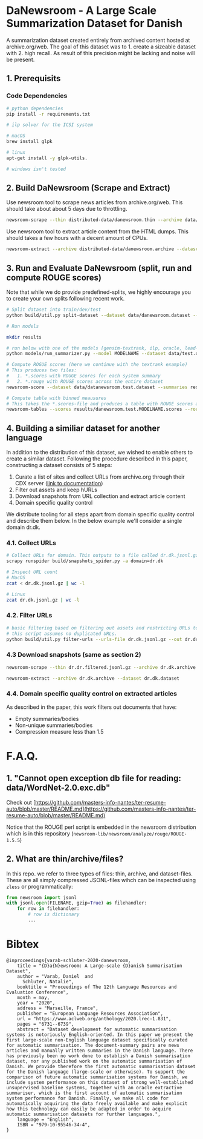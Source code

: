 # DaNewsroom - A Large Scale Summarization Dataset for Danish
A summarization dataset created entirely from archived content hosted at archive.org/web. The goal of this dataset was to 1. create a sizeable dataset with 2. high recall. As result of this precision might be lacking and noise will be present.


## 1. Prerequisits
### Code Dependencies
```bash
# python dependencies
pip install -r requirements.txt

# ilp solver for the ICSI system

# macOS
brew install glpk

# linux
apt-get install -y glpk-utils.

# windows isn't tested
```

## 2. Build DaNewsroom (Scrape and Extract)

Use newsroom tool to scrape news articles from archive.org/web. This should take about about 5 days due to throttling.
```bash
newsroom-scrape --thin distributed-data/danewsroom.thin --archive data/danewsroom.archive
```

Use newsroom tool to extract article content from the HTML dumps. This should takes a few hours with a decent amount of CPUs.
```bash
newsroom-extract --archive distributed-data/danewsroom.archive --dataset data/danewsroom.dataset
```

## 3. Run and Evaluate DaNewsroom (split, run and compute ROUGE scores)

Note that while we do provide predefined-splits, we highly encourage you to create your own splits following recent work.
```bash
# Split dataset into train/dev/test
python build/util.py split-dataset --dataset data/danewsroom.dataset --dev data/dev.thin --test data/test.thin

# Run models

mkdir results

# run below with one of the models [gensim-textrank, ilp, oracle, lead-3].
python models/run_summarizer.py --model MODELNAME --dataset data/test.dataset --summaries results/danewsroom.test.MODELNAME.summaries --budget 35 [--parallelize]

# Compute ROGUE scores (here we continue with the textrank example)
# This produces two files:
#   1. *.scores with ROUGE scores for each system summary
#   2. *.rouge with ROUGE scores across the entire dataset
newsroom-score --dataset data/datanewsroom.test.dataset --summaries results/danewsroom.test.MODELNAME.summaries --scores results/danewsroom.test.MODELNAME.scores --rouge 1,2,L --unstemmed > results/danewsroom.test.MODELNAME.rouge

# Compute table with binned meausures
# This takes the *.scores-file and produces a table with ROUGE scores across binned measures (density, compression and coverage)
newsroom-tables --scores results/danewsroom.test.MODELNAME.scores --rouge 1,2,L --variants fscore --bins density,compression,coverage > results/danewsroom.test.MODELNAME.table
```

## 4. Building a similiar dataset for another language
In addition to the distribution of this dataset, we wished to enable others to create a similar dataset. Following the procedure described in this paper, constructing a dataset consists of 5 steps:
1. Curate a list of sites and collect URLs from archive.org through their CDX server ([link to documentation](https://github.com/internetarchive/wayback/tree/master/wayback-cdx-server))
2. Filter out assets and keep hURLs
3. Download snapshots from URL collection and extract article content
4. Domain specific quality control

We distribute tooling for all steps apart from domain specific quality control and describe them below. In the below example we'll consider a single domain dr.dk.

### 4.1. Collect URLs
```bash
# Collect URLs for domain. This outputs to a file called dr.dk.jsonl.gz
scrapy runspider build/snapshots_spider.py -a domain=dr.dk

# Inspect URL count
# MacOS
zcat < dr.dk.jsonl.gz | wc -l

# Linux
zcat dr.dk.jsonl.gz | wc -l
```

### 4.2. Filter URLs
```bash
# basic filtering based on filtering out assets and restricting URLs to hURLs.
# this script assumes no duplicated URLs.
python build/util.py filter-urls --urls-file dr.dk.jsonl.gz --out dr.dr.filtered.jsonl.gz
```

### 4.3 Download snapshots (same as section 2)
```bash
newsroom-scrape --thin dr.dr.filtered.jsonl.gz --archive dr.dk.archive

newsroom-extract --archive dr.dk.archive --dataset dr.dk.dataset
```

### 4.4. Domain specific quality control on extracted articles
As described in the paper, this work filters out documents that have:
- Empty summaries/bodies
- Non-unique summaries/bodies
- Compression measure less than 1.5


# F.A.Q.
## 1. "Cannot open exception db file for reading: data/WordNet-2.0.exc.db"
Check out [https://github.com/masters-info-nantes/ter-resume-auto/blob/master/README.md](https://github.com/masters-info-nantes/ter-resume-auto/blob/master/README.md)

Notice that the ROUGE perl script is embedded in the newsroom distribution which is in this repository (`newsroom-lib/newsroom/analyze/rouge/ROUGE-1.5.5`)

## 2. What are thin/archive/files?
In this repo. we refer to three types of files: thin, archive, and dataset-files. These are all simply compressed JSONL-files wihch can be inspected using `zless` or programmatically:

```python
from newsroom import jsonl
with jsonl.open(FILENAME, gzip=True) as filehandler:
    for row in filehandler:
        # row is dictionary
        ...
```

# Bibtex
```
@inproceedings{varab-schluter-2020-danewsroom,
    title = "{D}a{N}ewsroom: A Large-scale {D}anish Summarisation Dataset",
    author = "Varab, Daniel  and
      Schluter, Natalie",
    booktitle = "Proceedings of The 12th Language Resources and Evaluation Conference",
    month = may,
    year = "2020",
    address = "Marseille, France",
    publisher = "European Language Resources Association",
    url = "https://www.aclweb.org/anthology/2020.lrec-1.831",
    pages = "6731--6739",
    abstract = "Dataset development for automatic summarisation systems is notoriously English-oriented. In this paper we present the first large-scale non-English language dataset specifically curated for automatic summarisation. The document-summary pairs are news articles and manually written summaries in the Danish language. There has previously been no work done to establish a Danish summarisation dataset, nor any published work on the automatic summarisation of Danish. We provide therefore the first automatic summarisation dataset for the Danish language (large-scale or otherwise). To support the comparison of future automatic summarisation systems for Danish, we include system performance on this dataset of strong well-established unsupervised baseline systems, together with an oracle extractive summariser, which is the first account of automatic summarisation system performance for Danish. Finally, we make all code for automatically acquiring the data freely available and make explicit how this technology can easily be adapted in order to acquire automatic summarisation datasets for further languages.",
    language = "English",
    ISBN = "979-10-95546-34-4",
}
```